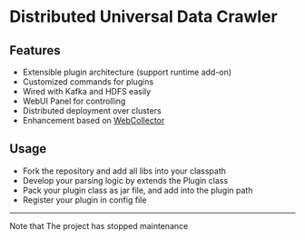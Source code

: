 # Distributed Universal Data Crawler

## Features
- Extensible plugin architecture (support runtime add-on)
- Customized commands for plugins
- Wired with Kafka and HDFS easily
- WebUI Panel for controlling
- Distributed deployment over clusters
- Enhancement based on [WebCollector](https://github.com/CrawlScript/WebCollector)
## Usage
- Fork the repository and add all libs into your classpath
- Develop your parsing logic by extends the Plugin class
- Pack your plugin class as jar file, and add into the plugin path
- Register your plugin in config file
---

Note that The project has stopped maintenance

